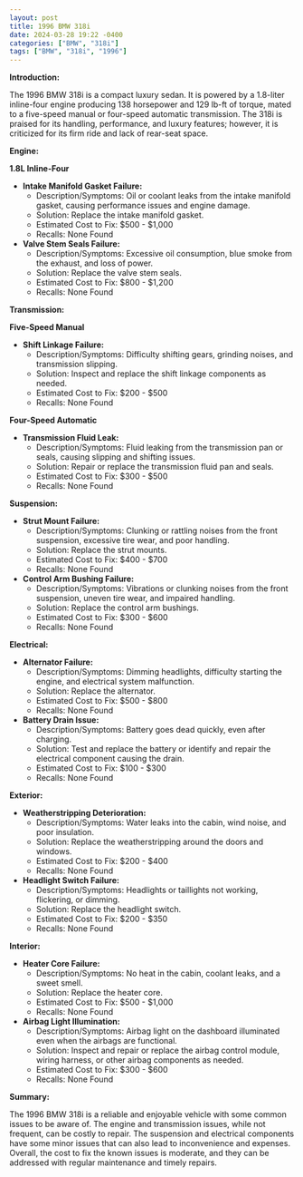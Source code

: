 ```yaml
---
layout: post
title: 1996 BMW 318i
date: 2024-03-28 19:22 -0400
categories: ["BMW", "318i"]
tags: ["BMW", "318i", "1996"]
---
```

**Introduction:**

The 1996 BMW 318i is a compact luxury sedan. It is powered by a 1.8-liter inline-four engine producing 138 horsepower and 129 lb-ft of torque, mated to a five-speed manual or four-speed automatic transmission. The 318i is praised for its handling, performance, and luxury features; however, it is criticized for its firm ride and lack of rear-seat space.

**Engine:**

**1.8L Inline-Four**

* **Intake Manifold Gasket Failure:**
    * Description/Symptoms: Oil or coolant leaks from the intake manifold gasket, causing performance issues and engine damage.
    * Solution: Replace the intake manifold gasket.
    * Estimated Cost to Fix: $500 - $1,000
    * Recalls: None Found
* **Valve Stem Seals Failure:**
    * Description/Symptoms: Excessive oil consumption, blue smoke from the exhaust, and loss of power.
    * Solution: Replace the valve stem seals.
    * Estimated Cost to Fix: $800 - $1,200
    * Recalls: None Found

**Transmission:**

**Five-Speed Manual**

* **Shift Linkage Failure:**
    * Description/Symptoms: Difficulty shifting gears, grinding noises, and transmission slipping.
    * Solution: Inspect and replace the shift linkage components as needed.
    * Estimated Cost to Fix: $200 - $500
    * Recalls: None Found

**Four-Speed Automatic**

* **Transmission Fluid Leak:**
    * Description/Symptoms: Fluid leaking from the transmission pan or seals, causing slipping and shifting issues.
    * Solution: Repair or replace the transmission fluid pan and seals.
    * Estimated Cost to Fix: $300 - $500
    * Recalls: None Found

**Suspension:**

* **Strut Mount Failure:**
    * Description/Symptoms: Clunking or rattling noises from the front suspension, excessive tire wear, and poor handling.
    * Solution: Replace the strut mounts.
    * Estimated Cost to Fix: $400 - $700
    * Recalls: None Found
* **Control Arm Bushing Failure:**
    * Description/Symptoms: Vibrations or clunking noises from the front suspension, uneven tire wear, and impaired handling.
    * Solution: Replace the control arm bushings.
    * Estimated Cost to Fix: $300 - $600
    * Recalls: None Found

**Electrical:**

* **Alternator Failure:**
    * Description/Symptoms: Dimming headlights, difficulty starting the engine, and electrical system malfunction.
    * Solution: Replace the alternator.
    * Estimated Cost to Fix: $500 - $800
    * Recalls: None Found
* **Battery Drain Issue:**
    * Description/Symptoms: Battery goes dead quickly, even after charging.
    * Solution: Test and replace the battery or identify and repair the electrical component causing the drain.
    * Estimated Cost to Fix: $100 - $300
    * Recalls: None Found

**Exterior:**

* **Weatherstripping Deterioration:**
    * Description/Symptoms: Water leaks into the cabin, wind noise, and poor insulation.
    * Solution: Replace the weatherstripping around the doors and windows.
    * Estimated Cost to Fix: $200 - $400
    * Recalls: None Found
* **Headlight Switch Failure:**
    * Description/Symptoms: Headlights or taillights not working, flickering, or dimming.
    * Solution: Replace the headlight switch.
    * Estimated Cost to Fix: $200 - $350
    * Recalls: None Found

**Interior:**

* **Heater Core Failure:**
    * Description/Symptoms: No heat in the cabin, coolant leaks, and a sweet smell.
    * Solution: Replace the heater core.
    * Estimated Cost to Fix: $500 - $1,000
    * Recalls: None Found
* **Airbag Light Illumination:**
    * Description/Symptoms: Airbag light on the dashboard illuminated even when the airbags are functional.
    * Solution: Inspect and repair or replace the airbag control module, wiring harness, or other airbag components as needed.
    * Estimated Cost to Fix: $300 - $600
    * Recalls: None Found

**Summary:**

The 1996 BMW 318i is a reliable and enjoyable vehicle with some common issues to be aware of. The engine and transmission issues, while not frequent, can be costly to repair. The suspension and electrical components have some minor issues that can also lead to inconvenience and expenses. Overall, the cost to fix the known issues is moderate, and they can be addressed with regular maintenance and timely repairs.
